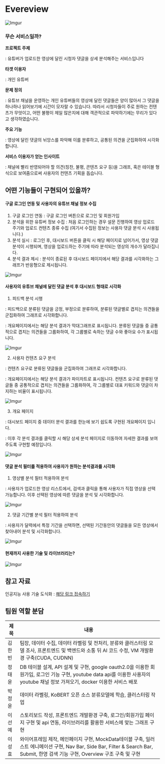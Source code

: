 # Evereview 

![Imgur](https://imgur.com/wMoheXq.jpg)

### 무슨 서비스일까?

**프로젝트 주제** 

: 유튜버가 업로드한 영상에 달린 시청자 댓글을 상세 분석해주는 서비스입니다

**타겟 이용자**

: 개인 유튜버

**문제 정의**

: 유튜브 채널을 운영하는 개인 유튜버들의 영상에 달린 댓글들은 양이 많아서 그 댓글을 하나하나 읽어보기에 시간이 모자랄 수 있습니다. 따라서 시청자들이 주로 원하는 컨텐츠가 무엇이고, 어떤 불평이 제일 많은지에 대해 객관적으로 파악하기에는 무리가 있다고 생각하였습니다.

**주요 기능**

: 영상에 달린 댓글의 뉘앙스를 파악해 이를 분류하고, 공통된 의견을 군집화하여 시각화합니다.

**서비스 이용자가 얻는 인사이트**

: 채널에 빨리 반영되어야 할 의견(칭찬, 불평, 콘텐츠 요구 등)을 그래프, 혹은 테이블 형식으로 보여줌으로써 사용자의 컨텐츠 기획을 돕습니다.        



## 어떤 기능들이 구현되어 있을까?

#### 구글 로그인 연동 및 사용자의 유튜브 채널 정보 수집  

1. 구글 로그인 연동 : 구글 로그인 버튼으로 로그인 및 회원가입
2. 분석을 위한 유튜버 정보 수집 : 처음 로그인하는 경우 설문 진행하여 영상 업로드 주기와 업로드 컨텐츠 종류 수집 (여기서 수집된 정보는 사용자 댓글 분석 시 사용됩니다.)
3. 분석 실시 : 로그인 후, 대시보드 버튼을 클릭 시 해당 페이지로 넘어가서, 영상 댓글 분석이 시행되며, 영상을 업로드하는 주기에 따라 분석되는 영상의 개수가 달라집니다.
4. 분석 결과 제시 : 분석이 종료된 후 대시보드 페이지에서 해당 결과를 시각화하는 그래프가 반응형으로 제시됩니다.

![Imgur](https://imgur.com/tJcoo5F.jpg)

#### 사용자의 유튜브 채널에 달린 댓글 분석 후 대시보드 형태로 시각화  

1. 피드백 분석 시행

: 피드백으로 분류된 댓글을 긍정, 부정으로 분류하여, 분류된 댓글별로 겹치는 의견들을 군집화하여 그래프로 시각화합니다.

: 개요페이지에서는 해당 분석 결과가 막대그래프로 표시됩니다. 분류된 댓글들 중 공통적으로 겹치는 의견들을 그룹화하여, 각 그룹별로 속하는 댓글 수와 좋아요 수가 표시됩니다.  

![Imgur](https://imgur.com/hisUbKq.jpg)

2. 사용자 컨텐츠 요구 분석  

: 컨텐츠 요구로 분류된 댓글들을 군집화하여 그래프로 시각화합니다.

: 개요페이지에서는 해당 분석 결과가 파이차트로 표시됩니다. 컨텐츠 요구로 분류된 댓글들 중 공통적으로 겹치는 의견들을 그룹화하여, 각 그룹별로 대표 키워드와 댓글이 차지하는 비율이 표시됩니다.

![Imgur](https://imgur.com/evLLSwL.jpg)  

3. 개요 페이지

: 대시보드 페이지 중 데이터 분석 결과를 한눈에 보기 쉽도록 구현된 개요페이지 입니다. 

: 이후 각 분석 결과를 클릭할 시 해당 상세 분석 페이지로 이동하여 자세한 결과를 보여주도록 구현할 예정입니다.  

![Imgur](https://imgur.com/VjtH5RR.jpg)

#### **댓글 분석 필터를 적용하여 사용자가 원하는 분석결과를 시각화**

1. 영상별 분석 필터 적용하여 분석

: 사용자가 업로드한 영상 리스트에서, 검색과 클릭을 통해 사용자가 직접 영상을 선택 가능합니다. 이후 선택된 영상에 따른 댓글을 분석 및 시각화합니다.  

![Imgur](https://imgur.com/NNipGWN.jpg)

2. 댓글 기간별 분석 필터 적용하여 분석

: 사용자가 달력에서 특정 기간을 선택하면, 선택된 기간동안의 댓글들을 모든 영상에서 찾아내어 분석 및 시각화합니다.  

![Imgur](https://imgur.com/qhEOnIE.jpg)





#### 현재까지 사용한 기술 및 라이브러리는?  

![Imgur](https://imgur.com/wgYa0uJ.jpg)  

## 참고 자료

인공지능 사용 기술 도식화 : [해당 링크 접속하기](https://bit.ly/3IbUKDE)



## 팀원 역할 분담  

|제목|내용|  
|------|---|  
|김한빈|팀장, 데이터 수집, 데이터 라벨링 및 전처리, 분류와 클러스터링 모델 조사, 프론트엔드 및 백엔드와 소통 뒤 AI 코드 수정, VM 개발환경 구축(CUDA, CUDNN)|  
|정태윤|DB 테이블 설계, API 설계 및 구현, google oauth2.0을 이용한 회원가입, 로그인 기능 구현, youtube data api를 이용한 사용자의 youtube 채널 정보 가져오기, docker 이용한 서비스 배포|  
|박정윤|데이터 라벨링, KoBERT 오픈 소스 분류모델에 학습, 클러스터링 작업|  
|이선예|스토리보드 작성, 프론트엔드 개발환경 구축, 로그인/회원가입 페이지 구현 및 api 연동, 라이브러리를 활용한 서비스에 맞는 그래프 구현|  
|이성효|와이어프레임 제작, 메인페이지 구현, MockData테이블 구축, 일러스트 에니메이션 구현, Nav Bar, Side Bar, Filter & Search Bar, Submit, 한영 검색 기능 구현, Overview 구조 구축 및 구현|  

